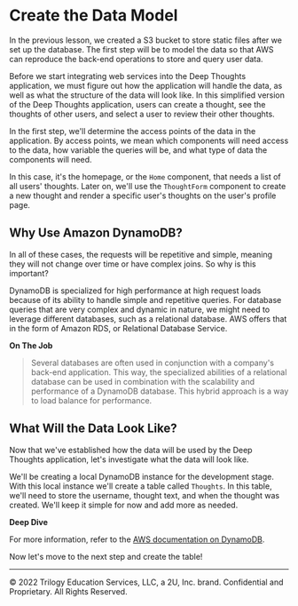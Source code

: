 # Create the Data Model

In the previous lesson, we created a S3 bucket to store static files after we set up the database. The first step will be to model the data so that AWS can reproduce the back-end operations to store and query user data.

Before we start integrating web services into the Deep Thoughts application, we must figure out how the application will handle the data, as well as what the structure of the data will look like. In this simplified version of the Deep Thoughts application, users can create a thought, see the thoughts of other users, and select a user to review their other thoughts.

In the first step, we'll determine the access points of the data in the application. By access points, we mean which components will need access to the data, how variable the queries will be, and what type of data the components will need.

In this case, it's the homepage, or the `Home` component, that needs a list of all users' thoughts. Later on, we'll use the `ThoughtForm` component to create a new thought and render a specific user's thoughts on the user's profile page.

## Why Use Amazon DynamoDB?

In all of these cases, the requests will be repetitive and simple, meaning they will not change over time or have complex joins. So why is this important?

DynamoDB is specialized for high performance at high request loads because of its ability to handle simple and repetitive queries. For database queries that are very complex and dynamic in nature, we might need to leverage different databases, such as a relational database. AWS offers that in the form of Amazon RDS, or Relational Database Service.

**On The Job**

> Several databases are often used in conjunction with a company's back-end application. This way, the specialized abilities of a relational database can be used in combination with the scalability and performance of a DynamoDB database. This hybrid approach is a way to load balance for performance.

## What Will the Data Look Like?

Now that we've established how the data will be used by the Deep Thoughts application, let's investigate what the data will look like.

We'll be creating a local DynamoDB instance for the development stage. With this local instance we'll create a table called `Thoughts`. In this table, we'll need to store the username, thought text, and when the thought was created. We'll keep it simple for now and add more as needed.

**Deep Dive**

For more information, refer to the [AWS documentation on DynamoDB](https://aws.amazon.com/dynamodb/).

Now let's move to the next step and create the table!

---
© 2022 Trilogy Education Services, LLC, a 2U, Inc. brand. Confidential and Proprietary. All Rights Reserved.